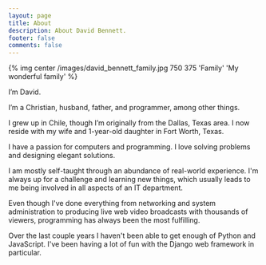 ```yaml
---
layout: page
title: About
description: About David Bennett.
footer: false
comments: false
---
```

{% img center /images/david_bennett_family.jpg 750 375 'Family' 'My wonderful family' %}

I’m David.

I’m a Christian, husband, father, and programmer, among other things.

I grew up in Chile, though I’m originally from the Dallas, Texas area. I now
reside with my wife and 1-year-old daughter in Fort&nbsp;Worth, Texas.

I have a passion for computers and programming. I love solving problems and
designing elegant solutions.

I am mostly self-taught through an abundance of real-world experience. I'm
always up for a challenge and learning new things, which usually leads to me
being involved in all aspects of an IT department.

Even though I've done everything from networking and system administration to
producing live web video broadcasts with thousands of viewers, programming has
always been the most fulfilling.

Over the last couple years I haven't been able to get enough of Python
and JavaScript. I've been having a lot of fun with the Django web framework in
particular.
